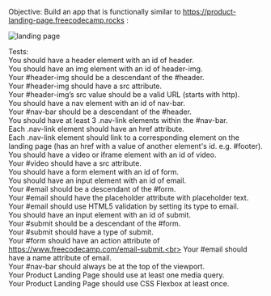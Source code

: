 Objective: Build an app that is functionally similar to https://product-landing-page.freecodecamp.rocks :

![landing page](https://github.com/LuizLaender/FreeCodeCamp/assets/79274198/c1418e67-024a-45b5-adce-d3d561420f0f)

Tests: <br>
You should have a header element with an id of header.<br>
You should have an img element with an id of header-img.<br>
Your #header-img should be a descendant of the #header.<br>
Your #header-img should have a src attribute.<br>
Your #header-img’s src value should be a valid URL (starts with http).<br>
You should have a nav element with an id of nav-bar.<br>
Your #nav-bar should be a descendant of the #header.<br>
You should have at least 3 .nav-link elements within the #nav-bar.<br>
Each .nav-link element should have an href attribute.<br>
Each .nav-link element should link to a corresponding element on the landing page (has an href with a value of another element's id. e.g. #footer).<br>
You should have a video or iframe element with an id of video.<br>
Your #video should have a src attribute.<br>
You should have a form element with an id of form.<br>
You should have an input element with an id of email.<br>
Your #email should be a descendant of the #form.<br>
Your #email should have the placeholder attribute with placeholder text.<br>
Your #email should use HTML5 validation by setting its type to email.<br>
You should have an input element with an id of submit.<br>
Your #submit should be a descendant of the #form.<br>
Your #submit should have a type of submit.<br>
Your #form should have an action attribute of https://www.freecodecamp.com/email-submit.<br>
Your #email should have a name attribute of email.<br>
Your #nav-bar should always be at the top of the viewport.<br>
Your Product Landing Page should use at least one media query.<br>
Your Product Landing Page should use CSS Flexbox at least once.<br>
